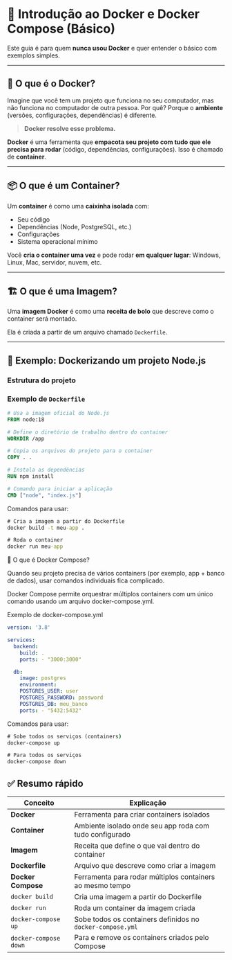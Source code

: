 # 🐳 Introdução ao Docker e Docker Compose (Básico)

Este guia é para quem **nunca usou Docker** e quer entender o básico com exemplos simples.

---

## 🚀 O que é o Docker?

Imagine que você tem um projeto que funciona no seu computador, mas não funciona no computador de outra pessoa. Por quê? Porque o **ambiente** (versões, configurações, dependências) é diferente.

> **Docker resolve esse problema.**

**Docker** é uma ferramenta que **empacota seu projeto com tudo que ele precisa para rodar** (código, dependências, configurações). Isso é chamado de **container**.

---

## 📦 O que é um Container?

Um **container** é como uma **caixinha isolada** com:

- Seu código
- Dependências (Node, PostgreSQL, etc.)
- Configurações
- Sistema operacional mínimo

Você **cria o container uma vez** e pode rodar **em qualquer lugar**: Windows, Linux, Mac, servidor, nuvem, etc.

---

## 🏗️ O que é uma Imagem?

Uma **imagem Docker** é como uma **receita de bolo** que descreve como o container será montado.

Ela é criada a partir de um arquivo chamado `Dockerfile`.

---

## 🧪 Exemplo: Dockerizando um projeto Node.js

### Estrutura do projeto

### Exemplo de `Dockerfile`

```dockerfile
# Usa a imagem oficial do Node.js
FROM node:18

# Define o diretório de trabalho dentro do container
WORKDIR /app

# Copia os arquivos do projeto para o container
COPY . .

# Instala as dependências
RUN npm install

# Comando para iniciar a aplicação
CMD ["node", "index.js"]
```

Comandos para usar:

```cmd
# Cria a imagem a partir do Dockerfile
docker build -t meu-app .

# Roda o container
docker run meu-app
```

📂 O que é Docker Compose?

Quando seu projeto precisa de vários containers (por exemplo, app + banco de dados), usar comandos individuais fica complicado.

Docker Compose permite orquestrar múltiplos containers com um único comando usando um arquivo docker-compose.yml.

Exemplo de docker-compose.yml

```yaml
version: '3.8'

services:
  backend:
    build: .
    ports: - "3000:3000"

  db:
    image: postgres
    environment:
    POSTGRES_USER: user
    POSTGRES_PASSWORD: password
    POSTGRES_DB: meu_banco
    ports: - "5432:5432"

```

Comandos para usar:

```cmd
# Sobe todos os serviços (containers)
docker-compose up

# Para todos os serviços
docker-compose down
```

## ✅ Resumo rápido

| Conceito              | Explicação                                                 |
| --------------------- | ---------------------------------------------------------- |
| **Docker**            | Ferramenta para criar containers isolados                  |
| **Container**         | Ambiente isolado onde seu app roda com tudo configurado    |
| **Imagem**            | Receita que define o que vai dentro do container           |
| **Dockerfile**        | Arquivo que descreve como criar a imagem                   |
| **Docker Compose**    | Ferramenta para rodar múltiplos containers ao mesmo tempo  |
| `docker build`        | Cria uma imagem a partir do Dockerfile                     |
| `docker run`          | Roda um container da imagem criada                         |
| `docker-compose up`   | Sobe todos os containers definidos no `docker-compose.yml` |
| `docker-compose down` | Para e remove os containers criados pelo Compose           |
